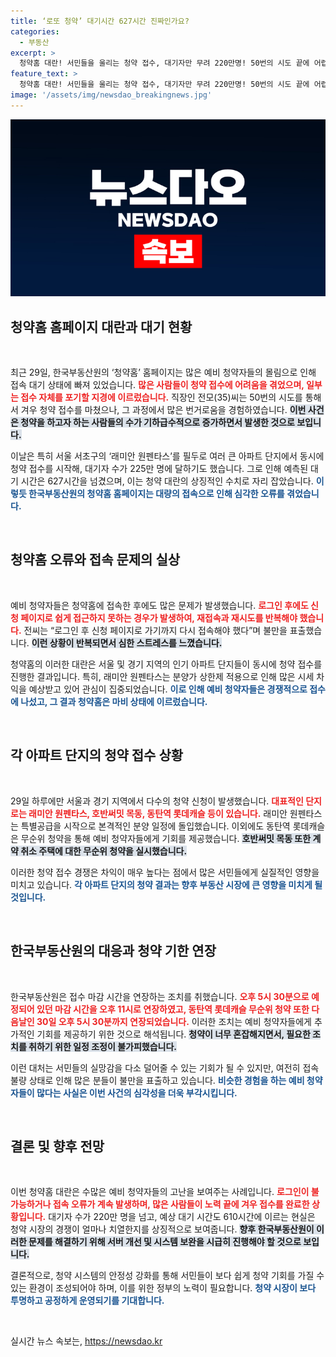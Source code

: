 ```yaml
---
title: ‘로또 청약’ 대기시간 627시간 진짜인가요?
categories:
  - 부동산
excerpt: >
  청약홈 대란! 서민들을 울리는 청약 접수, 대기자만 무려 220만명! 50번의 시도 끝에 어렵게 신청한 직장인 전모씨의 절규가 현실로. 대규모 아파트 분양이 몰리며 서버가 마비된 상황, 청약이 로또가 된 이유는?
feature_text: >
  청약홈 대란! 서민들을 울리는 청약 접수, 대기자만 무려 220만명! 50번의 시도 끝에 어렵게 신청한 직장인 전모씨의 절규가 현실로. 대규모 아파트 분양이 몰리며 서버가 마비된 상황, 청약이 로또가 된 이유는?
image: '/assets/img/newsdao_breakingnews.jpg'
---
```


<p><img src="/assets/img/newsdao_breakingnews.jpg" alt="firstkoreanews 속보" /></p>

<h2 data-ke-size="size26">청약홈 홈페이지 대란과 대기 현황</h2>

<p data-ke-size="size16">&nbsp;</p>

<p>최근 29일, 한국부동산원의 ‘청약홈’ 홈페이지는 많은 예비 청약자들의 몰림으로 인해 접속 대기 상태에 빠져 있었습니다. <b><span style="color: #ee2323;">많은 사람들이 청약 접수에 어려움을 겪었으며, 일부는 접수 자체를 포기할 지경에 이르렀습니다.</span></b> 직장인 전모(35)씨는 50번의 시도를 통해서 겨우 청약 접수를 마쳤으나, 그 과정에서 많은 번거로움을 경험하였습니다. <b><span style="background-color: #21538527;">이번 사건은 청약을 하고자 하는 사람들의 수가 기하급수적으로 증가하면서 발생한 것으로 보입니다.</span></b> </p>

<p>이날은 특히 서울 서초구의 ‘래미안 원펜타스’를 필두로 여러 큰 아파트 단지에서 동시에 청약 접수를 시작해, 대기자 수가 225만 명에 달하기도 했습니다. 그로 인해 예측된 대기 시간은 627시간을 넘겼으며, 이는 청약 대란의 상징적인 수치로 자리 잡았습니다. <b><span style="color: #1a5490;">이렇듯 한국부동산원의 청약홈 홈페이지는 대량의 접속으로 인해 심각한 오류를 겪었습니다.</span></b> </p>

<p data-ke-size="size16">&nbsp;</p>

<h2 data-ke-size="size26">청약홈 오류와 접속 문제의 실상</h2>

<p data-ke-size="size16">&nbsp;</p>

<p>예비 청약자들은 청약홈에 접속한 후에도 많은 문제가 발생했습니다. <b><span style="color: #ee2323;">로그인 후에도 신청 페이지로 쉽게 접근하지 못하는 경우가 발생하여, 재접속과 재시도를 반복해야 했습니다.</span></b> 전씨는 “로그인 후 신청 페이지로 가기까지 다시 접속해야 했다”며 불만을 표출했습니다. <b><span style="background-color: #21538527;">이런 상황이 반복되면서 심한 스트레스를 느꼈습니다.</span></b> </p>

<p>청약홈의 이러한 대란은 서울 및 경기 지역의 인기 아파트 단지들이 동시에 청약 접수를 진행한 결과입니다. 특히, 래미안 원펜타스는 분양가 상한제 적용으로 인해 많은 시세 차익을 예상받고 있어 관심이 집중되었습니다. <b><span style="color: #1a5490;">이로 인해 예비 청약자들은 경쟁적으로 접수에 나섰고, 그 결과 청약홈은 마비 상태에 이르렀습니다.</span></b></p>

<p data-ke-size="size16">&nbsp;</p>

<h2 data-ke-size="size26">각 아파트 단지의 청약 접수 상황</h2>

<p data-ke-size="size16">&nbsp;</p>

<p>29일 하루에만 서울과 경기 지역에서 다수의 청약 신청이 발생했습니다. <b><span style="color: #ee2323;">대표적인 단지로는 래미안 원펜타스, 호반써밋 목동, 동탄역 롯데캐슬 등이 있습니다.</span></b> 래미안 원펜타스는 특별공급을 시작으로 본격적인 분양 일정에 돌입했습니다. 이외에도 동탄역 롯데캐슬은 무순위 청약을 통해 예비 청약자들에게 기회를 제공했습니다. <b><span style="background-color: #21538527;">호반써밋 목동 또한 계약 취소 주택에 대한 무순위 청약을 실시했습니다.</span></b> </p>

<p>이러한 청약 접수 경쟁은 차익이 매우 높다는 점에서 많은 서민들에게 실질적인 영향을 미치고 있습니다. <b><span style="color: #1a5490;">각 아파트 단지의 청약 결과는 향후 부동산 시장에 큰 영향을 미치게 될 것입니다.</span></b></p>

<p data-ke-size="size16">&nbsp;</p>

<h2 data-ke-size="size26">한국부동산원의 대응과 청약 기한 연장</h2>

<p data-ke-size="size16">&nbsp;</p>

<p>한국부동산원은 접수 마감 시간을 연장하는 조치를 취했습니다. <b><span style="color: #ee2323;">오후 5시 30분으로 예정되어 있던 마감 시간을 오후 11시로 연장하였고, 동탄역 롯데캐슬 무순위 청약 또한 다음날인 30일 오후 5시 30분까지 연장되었습니다.</span></b> 이러한 조치는 예비 청약자들에게 추가적인 기회를 제공하기 위한 것으로 해석됩니다. <b><span style="background-color: #21538527;">청약이 너무 혼잡해지면서, 필요한 조치를 취하기 위한 일정 조정이 불가피했습니다.</span></b> </p>

<p>이런 대처는 서민들의 실망감을 다소 덜어줄 수 있는 기회가 될 수 있지만, 여전히 접속 불량 상태로 인해 많은 분들이 불만을 표출하고 있습니다. <b><span style="color: #1a5490;">비슷한 경험을 하는 예비 청약자들이 많다는 사실은 이번 사건의 심각성을 더욱 부각시킵니다.</span></b></p>

<p data-ke-size="size16">&nbsp;</p>

<h2 data-ke-size="size26">결론 및 향후 전망</h2>

<p data-ke-size="size16">&nbsp;</p>

<p>이번 청약홈 대란은 수많은 예비 청약자들의 고난을 보여주는 사례입니다. <b><span style="color: #ee2323;">로그인이 불가능하거나 접속 오류가 계속 발생하며, 많은 사람들이 노력 끝에 겨우 접수를 완료한 상황입니다.</span></b> 대기자 수가 220만 명을 넘고, 예상 대기 시간도 610시간에 이르는 현실은 청약 시장의 경쟁이 얼마나 치열한지를 상징적으로 보여줍니다. <b><span style="background-color: #21538527;">향후 한국부동산원이 이러한 문제를 해결하기 위해 서버 개선 및 시스템 보완을 시급히 진행해야 할 것으로 보입니다.</span></b> </p>

<p>결론적으로, 청약 시스템의 안정성 강화를 통해 서민들이 보다 쉽게 청약 기회를 가질 수 있는 환경이 조성되어야 하며, 이를 위한 정부의 노력이 필요합니다. <b><span style="color: #1a5490;">청약 시장이 보다 투명하고 공정하게 운영되기를 기대합니다.</span></b> </p>

<p data-ke-size="size16">&nbsp;</p>
실시간 뉴스 속보는, <a href="https://newsdao.kr" rel="dofollow">https://newsdao.kr</a>


